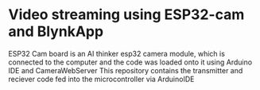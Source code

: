 # Video streaming using ESP32-cam and BlynkApp
ESP32 Cam board is an AI thinker esp32 camera module, which is connected to the computer and the code was loaded onto it using Arduino IDE and CameraWebServer
This repository contains the transmitter and reciever code fed into the microcontroller via ArduinoIDE

